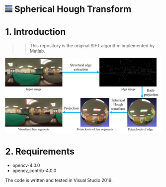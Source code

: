 [<img height="23" src="https://github.com/lh9171338/Outline/blob/master/icon.jpg"/>](https://github.com/lh9171338/Outline) Spherical Hough Transform
===

# 1. Introduction
>>This repository is the original SIFT algorithm implemented by Matlab.

![image](https://github.com/lh9171338/Spherical-Hough-Transform/blob/main/SphericalHoughTransform/image/figure.png)  

# 2. Requirements
* opencv-4.0.0
* opencv_contrib-4.0.0

The code is written and tested in Visual Studio 2019.
